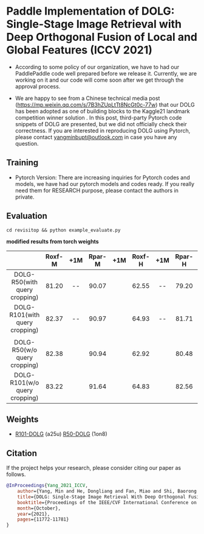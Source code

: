 # Paddle Implementation of DOLG: Single-Stage Image Retrieval with Deep Orthogonal Fusion of Local and Global Features (ICCV 2021)


- According to some policy of our organization, we have to had our PaddlePaddle code well prepared before we release it. Currently, we are working on it and our code will come soon after we get through the approval process. 

- We are happy to see from a Chinese technical media post (https://mp.weixin.qq.com/s/7B3hZUpLtTt8NcGt0c-77w) that our DOLG has been adopted as one of building blocks to the Kaggle21 landmark competition winner solution . In this post, third-party Pytorch code snippets of DOLG are presented, but we did not officially check their correctness. If you are interested in reproducing DOLG using Pytorch, please contact yangminbupt@outlook.com in case you have any question.


## Training

- Pytorch Version: There are increasing inquiries for Pytorch codes and models,  we have had our pytorch models and codes ready.  If you really need them for RESEARCH purpose,  please contact the authors in private.


## Evaluation

```
cd revisitop && python example_evaluate.py
``` 

**modified results from torch weights**

|  			 					 | Roxf-M | +1M | Rpar-M | +1M   | Roxf-H | +1M  | Rpar-H | +1M  |
|:------------------------------:|:------:|:---:|:------:|:-----:|:------:|:----:|:------:|:----:|
|  DOLG-R50(with query cropping) |  81.20 |  -- | 90.07  |       |  62.55 |  --  | 79.20  |      |
|  DOLG-R101(with query cropping)|  82.37 |  -- | 90.97  |       |  64.93 |  --  | 81.71  |      |
|                                                                                                |
|  DOLG-R50(w/o query cropping)  |  82.38 |     | 90.94  |       |  62.92 |      | 80.48  |      | 
|  DOLG-R101(w/o query cropping) |  83.22 |     | 91.64  |       |  64.83 |      | 82.56  |      |



## Weights

- [R101-DOLG](https://pan.baidu.com/s/1gLqpq4nqK4-tLpuf-5tcEQ) (a25u)   [R50-DOLG](https://pan.baidu.com/s/1wA0bR5YC-LLge0ZkU5lR2w) (1on8)


## Citation

If the project helps your research, please consider citing our paper as follows.

```BibTeX
@InProceedings{Yang_2021_ICCV,
    author={Yang, Min and He, Dongliang and Fan, Miao and Shi, Baorong and Xue, Xuetong and Li, Fu and Ding, Errui and Huang, Jizhou},
    title={DOLG: Single-Stage Image Retrieval With Deep Orthogonal Fusion of Local and Global Features},
    booktitle={Proceedings of the IEEE/CVF International Conference on Computer Vision (ICCV)},
    month={October},
    year={2021},
    pages={11772-11781}
}

